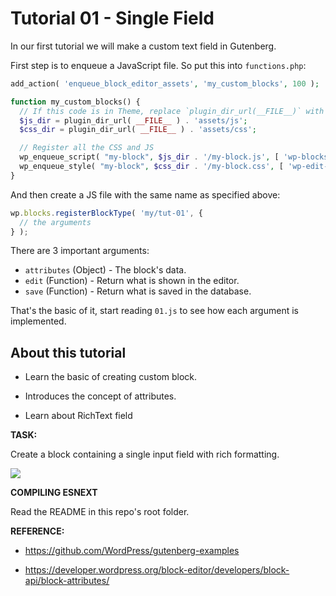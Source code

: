 # Tutorial 01 - Single Field

In our first tutorial we will make a custom text field in Gutenberg.

First step is to enqueue a JavaScript file. So put this into `functions.php`:

```php
add_action( 'enqueue_block_editor_assets', 'my_custom_blocks', 100 );

function my_custom_blocks() {
  // If this code is in Theme, replace `plugin_dir_url(__FILE__)` with `get_stylesheet_directory_uri()`
  $js_dir = plugin_dir_url( __FILE__ ) . 'assets/js';
  $css_dir = plugin_dir_url( __FILE__ ) . 'assets/css';

  // Register all the CSS and JS
  wp_enqueue_script( "my-block", $js_dir . '/my-block.js', [ 'wp-blocks', 'wp-dom' ] , null, true );
  wp_enqueue_style( "my-block", $css_dir . '/my-block.css', [ 'wp-edit-blocks' ] );
}
```

And then create a JS file with the same name as specified above:

```js
wp.blocks.registerBlockType( 'my/tut-01', {
  // the arguments
} );
```

There are 3 important arguments:

- `attributes` (Object) - The block's data.
- `edit` (Function) - Return what is shown in the editor.
- `save` (Function) - Return what is saved in the database.

That's the basic of it, start reading `01.js` to see how each argument is implemented.


## About this tutorial
  
- Learn the basic of creating custom block.

- Introduces the concept of attributes.

- Learn about RichText field

**TASK:**

Create a block containing a single input field with rich formatting.

![](https://raw.github.com/hrsetyono/cdn/master/blocks-tutorial/ch01-richtext.jpg)

**COMPILING ESNEXT**

Read the README in this repo's root folder.

**REFERENCE:**

- https://github.com/WordPress/gutenberg-examples

- https://developer.wordpress.org/block-editor/developers/block-api/block-attributes/